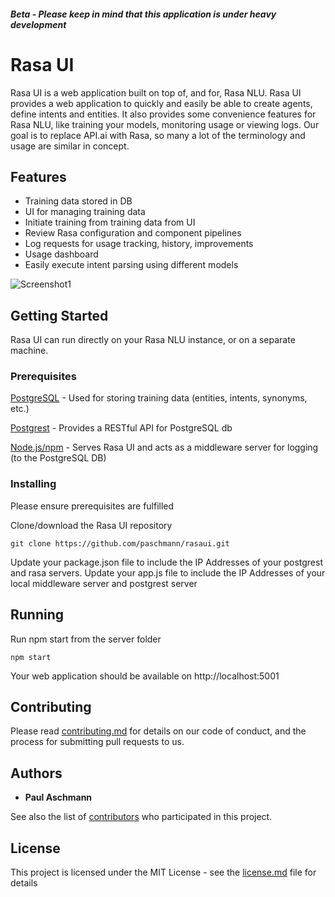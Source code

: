 ##### Beta - Please keep in mind that this application is under heavy development

# Rasa UI

Rasa UI is a web application built on top of, and for, Rasa NLU. Rasa UI provides a web application to quickly and easily be able to create agents, define intents and entities. It also provides some convenience features for Rasa NLU, like training your models, monitoring usage or viewing logs. Our goal is to replace API.ai with Rasa, so many a lot of the terminology and usage are similar in concept.

## Features

- Training data stored in DB
- UI for managing training data
- Initiate training from training data from UI
- Review Rasa configuration and component pipelines
- Log requests for usage tracking, history, improvements
- Usage dashboard
- Easily execute intent parsing using different models

![Screenshot1](https://github.com/paschmann/rasaui/blob/master/resources/rasa_ui_1.png)

## Getting Started

Rasa UI can run directly on your Rasa NLU instance, or on a separate machine.


### Prerequisites

[PostgreSQL](https://www.postgresql.org/) - Used for storing training data (entities, intents, synonyms, etc.)

[Postgrest](https://postgrest.com) - Provides a RESTful API for PostgreSQL db

[Node.js/npm](https://nodejs.org/en/) - Serves Rasa UI and acts as a middleware server for logging (to the PostgreSQL DB)


### Installing

Please ensure prerequisites are fulfilled

Clone/download the Rasa UI repository

```
git clone https://github.com/paschmann/rasaui.git
```

Update your package.json file to include the IP Addresses of your postgrest and rasa servers.
Update your app.js file to include the IP Addresses of your local middleware server and postgrest server

## Running

Run npm start from the server folder

```
npm start
```

Your web application should be available on http://localhost:5001

## Contributing

Please read [contributing.md](https://github.com/paschmann/rasaui/contributing.md) for details on our code of conduct, and the process for submitting pull requests to us.

## Authors

* **Paul Aschmann**

See also the list of [contributors](https://github.com/paschmann/rasaui/contributors) who participated in this project.

## License

This project is licensed under the MIT License - see the [license.md](license.md) file for details
